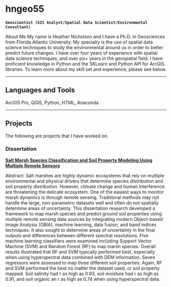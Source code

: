 # hngeo55

**`Geoscientist (GIS Analyst/Spatial Data Scientist/Environmental Consultant)`**

About Me
My name is Heather Nicholson and I have a Ph.D. in Geosciences from Florida Atlantic University. My specialty is the use of spatial data science techniques to study the environmental around us in order to better predict future changes. I have over four years of experience with spatial data science techniques, and over six+ years in the geospatial field. I have proficient knowledge in Python and the SKLearn and Python API for ArcGIS libraries. To learn more about my skill set and experience, please see below.


---
## Languages and Tools

ArcGIS Pro, QGIS, Python, HTML, Anaconda

---
## Projects
The following are projects that I have worked on. 

### Dissertation
 <b><a href="http://fau.digital.flvc.org/islandora/object/fau%3A96136">Salt Marsh Species Classification and Soil Property Modeling Using Multiple Remote Sensors</a></b>

Abstract: Salt marshes are highly dynamic ecosystems that rely on multiple environmental and physical drivers that determine species distribution and soil property distribution. However, climate change and human interference are threatening the delicate ecosystem. One of the easiest ways to monitor marsh dynamics is through remote sensing. Traditional methods may not handle the large, non-parametric datasets well and often do not spatially determine areas of uncertainty. This dissertation research developed a framework to map marsh species and predict ground soil properties using multiple remote sensing data sources by integrating modern Object-based Image Analysis (OBIA), machine learning, data fusion, and band indices techniques. It also sought to determine areas of uncertainty in the final outputs and differences between different spectral resolutions. Five machine learning classifiers were examined including Support Vector Machine (SVM) and Random Forest (RF) to map marsh species. Overall results illustrated that RF and SVM typically performed best, especially when using hyperspectral data combined with DEM information. Seven regressors were assessed to map three different soil properties. Again, RF and SVM performed the best no matter the dataset used, or soil property mapped. Soil salinity had r as high as 0.93, soil moisture had r as high as 0.91, and soil organic an r as high as 0.74 when using hyperspectral data.
